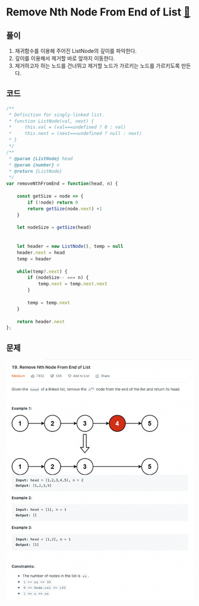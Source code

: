 # Remove Nth Node From End of List [🔗](https://leetcode.com/problems/remove-nth-node-from-end-of-list/)

## 풀이

1. 재귀함수를 이용해 주어진 ListNode의 깊이를 파악한다.
2. 깊이를 이용해서 제거할 바로 앞까지 이동한다. 
3. 제거하고자 하는 노드를 건너뛰고 제거할 노드가 가르키는 노드를 가르키도록 만든다.

## 코드

```javascript
/**
 * Definition for singly-linked list.
 * function ListNode(val, next) {
 *     this.val = (val===undefined ? 0 : val)
 *     this.next = (next===undefined ? null : next)
 * }
 */
/**
 * @param {ListNode} head
 * @param {number} n
 * @return {ListNode}
 */
var removeNthFromEnd = function(head, n) {
    
    const getSize = node => {
        if (!node) return 0
        return getSize(node.next) +1
    }
    
    let nodeSize = getSize(head)

    
    let header = new ListNode(), temp = null
    header.next = head
    temp = header
    
    while(temp?.next) {
        if (nodeSize-- === n) {
            temp.next = temp.next.next
        }
        
        temp = temp.next
    }

    return header.next
};

```

## 문제

![problem](/assets/remove-nth-node-from-end-of-list.png)